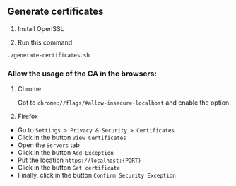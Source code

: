 ## Generate certificates

1. Install OpenSSL

2. Run this command

```sh
./generate-certificates.sh
```

### Allow the usage of the CA in the browsers:

1. Chrome

   Got to `chrome://flags/#allow-insecure-localhost` and enable the option

2. Firefox

- Go to `Settings > Privacy & Security > Certificates`
- Click in the button `View Certificates`
- Open the `Servers` tab
- Click in the button `Add Exception`
- Put the location `https://localhost:{PORT}`
- Click in the button `Get certificate`
- Finally, click in the button `Confirm Security Exception`
